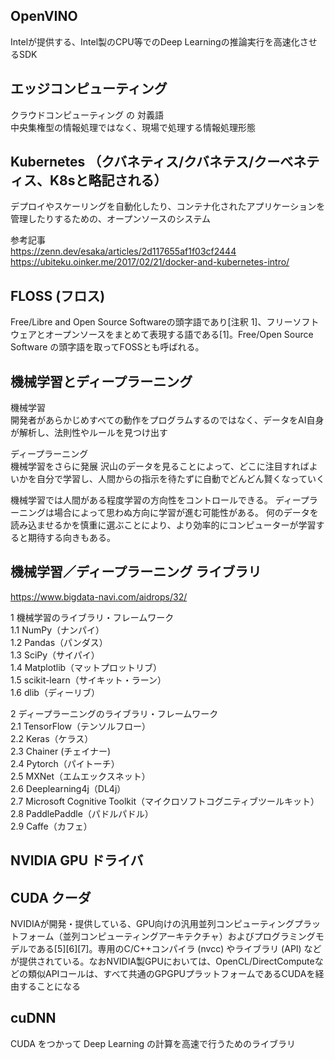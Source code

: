 ## OpenVINO
Intelが提供する、Intel製のCPU等でのDeep Learningの推論実行を高速化させるSDK  

## エッジコンピューティング
クラウドコンピューティング の 対義語  
中央集権型の情報処理ではなく、現場で処理する情報処理形態  

## Kubernetes （クバネティス/クバネテス/クーべネティス、K8sと略記される）
デプロイやスケーリングを自動化したり、コンテナ化されたアプリケーションを管理したりするための、オープンソースのシステム

参考記事  
https://zenn.dev/esaka/articles/2d117655af1f03cf2444
https://ubiteku.oinker.me/2017/02/21/docker-and-kubernetes-intro/

## FLOSS (フロス)
Free/Libre and Open Source Softwareの頭字語であり[注釈 1]、フリーソフトウェアとオープンソースをまとめて表現する語である[1]。Free/Open Source Software の頭字語を取ってFOSSとも呼ばれる。

## 機械学習とディープラーニング
機械学習  
開発者があらかじめすべての動作をプログラムするのではなく、データをAI自身が解析し、法則性やルールを見つけ出す

ディープラーニング  
機械学習をさらに発展
沢山のデータを見ることによって、どこに注目すればよいかを自分で学習し、人間からの指示を待たずに自動でどんどん賢くなっていく

機械学習では人間がある程度学習の方向性をコントロールできる。
ディープラーニングは場合によって思わぬ方向に学習が進む可能性がある。
何のデータを読み込ませるかを慎重に選ぶことにより、より効率的にコンピューターが学習すると期待する向きもある。

## 機械学習／ディープラーニング ライブラリ

https://www.bigdata-navi.com/aidrops/32/

1 機械学習のライブラリ・フレームワーク  
1.1 NumPy（ナンパイ）  
1.2 Pandas（パンダス）  
1.3 SciPy（サイパイ）  
1.4 Matplotlib（マットプロットリブ）  
1.5 scikit-learn（サイキット・ラーン）  
1.6 dlib（ディーリブ）  

2 ディープラーニングのライブラリ・フレームワーク  
2.1 TensorFlow（テンソルフロー）  
2.2 Keras（ケラス）  
2.3 Chainer (チェイナー)  
2.4 Pytorch（パイトーチ）  
2.5 MXNet（エムエックスネット）  
2.6 Deeplearning4j（DL4j）  
2.7 Microsoft Cognitive Toolkit（マイクロソフトコグニティブツールキット）  
2.8 PaddlePaddle（パドルパドル）  
2.9 Caffe（カフェ）  

## NVIDIA GPU ドライバ

## CUDA クーダ
NVIDIAが開発・提供している、GPU向けの汎用並列コンピューティングプラットフォーム（並列コンピューティングアーキテクチャ）およびプログラミングモデルである[5][6][7]。専用のC/C++コンパイラ (nvcc) やライブラリ (API) などが提供されている。なおNVIDIA製GPUにおいては、OpenCL/DirectComputeなどの類似APIコールは、すべて共通のGPGPUプラットフォームであるCUDAを経由することになる 

## cuDNN
CUDA をつかって Deep Learning の計算を高速で行うためのライブラリ  

